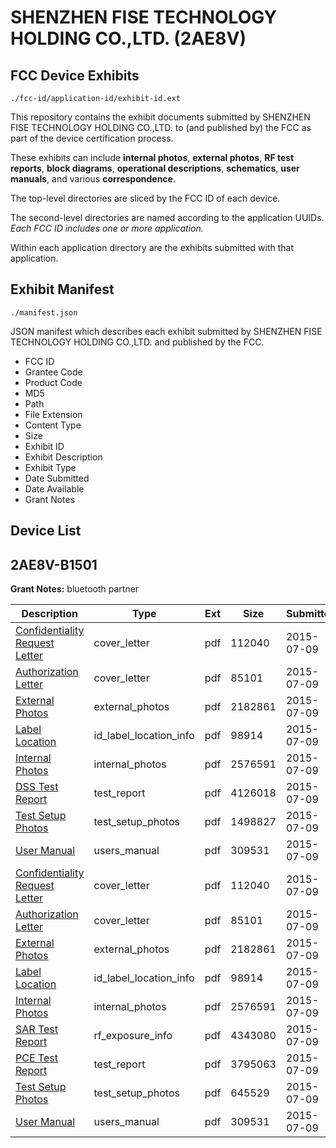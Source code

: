 # SHENZHEN FISE TECHNOLOGY HOLDING CO.,LTD. (2AE8V)
## FCC Device Exhibits

```
./fcc-id/application-id/exhibit-id.ext
```

This repository contains the exhibit documents submitted by SHENZHEN FISE TECHNOLOGY HOLDING CO.,LTD. to (and published by) the FCC as part of the device certification process.

These exhibits can include **internal photos**, **external photos**, **RF test reports**, **block diagrams**, **operational descriptions**, **schematics**, **user manuals**, and various **correspondence**.

The top-level directories are sliced by the FCC ID of each device.

The second-level directories are named according to the application UUIDs. *Each FCC ID includes one or more application.*

Within each application directory are the exhibits submitted with that application. 

## Exhibit Manifest

```
./manifest.json
```

JSON manifest which describes each exhibit submitted by SHENZHEN FISE TECHNOLOGY HOLDING CO.,LTD. and published by the FCC.

- FCC ID
- Grantee Code
- Product Code
- MD5
- Path
- File Extension
- Content Type
- Size
- Exhibit ID
- Exhibit Description
- Exhibit Type
- Date Submitted
- Date Available
- Grant Notes

## Device List
## 2AE8V-B1501
**Grant Notes:** bluetooth partner

| Description | Type | Ext | Size | Submitted | Available |
| ----------- | ---- | --- | ---- | --------- | --------- |
| [Confidentiality Request Letter](2AE8V-B1501/515265f34f33287a392c38135cab08f1/2673624.pdf) | cover_letter | pdf | 112040 | 2015-07-09 | 2015-07-09 |
| [Authorization Letter](2AE8V-B1501/515265f34f33287a392c38135cab08f1/2673625.pdf) | cover_letter | pdf | 85101 | 2015-07-09 | 2015-07-09 |
| [External Photos](2AE8V-B1501/515265f34f33287a392c38135cab08f1/2673623.pdf) | external_photos | pdf | 2182861 | 2015-07-09 | 2015-07-09 |
| [Label Location](2AE8V-B1501/515265f34f33287a392c38135cab08f1/2673621.pdf) | id_label_location_info | pdf | 98914 | 2015-07-09 | 2015-07-09 |
| [Internal Photos](2AE8V-B1501/515265f34f33287a392c38135cab08f1/2673622.pdf) | internal_photos | pdf | 2576591 | 2015-07-09 | 2015-07-09 |
| [DSS Test Report](2AE8V-B1501/515265f34f33287a392c38135cab08f1/2673636.pdf) | test_report | pdf | 4126018 | 2015-07-09 | 2015-07-09 |
| [Test Setup Photos](2AE8V-B1501/515265f34f33287a392c38135cab08f1/2673632.pdf) | test_setup_photos | pdf | 1498827 | 2015-07-09 | 2015-07-09 |
| [User Manual](2AE8V-B1501/515265f34f33287a392c38135cab08f1/2673617.pdf) | users_manual | pdf | 309531 | 2015-07-09 | 2015-07-09 |
| [Confidentiality Request Letter](2AE8V-B1501/9c7392f0ac8db60e46e68d8ed39a827d/2673624.pdf) | cover_letter | pdf | 112040 | 2015-07-09 | 2015-07-09 |
| [Authorization Letter](2AE8V-B1501/9c7392f0ac8db60e46e68d8ed39a827d/2673625.pdf) | cover_letter | pdf | 85101 | 2015-07-09 | 2015-07-09 |
| [External Photos](2AE8V-B1501/9c7392f0ac8db60e46e68d8ed39a827d/2673623.pdf) | external_photos | pdf | 2182861 | 2015-07-09 | 2015-07-09 |
| [Label Location](2AE8V-B1501/9c7392f0ac8db60e46e68d8ed39a827d/2673621.pdf) | id_label_location_info | pdf | 98914 | 2015-07-09 | 2015-07-09 |
| [Internal Photos](2AE8V-B1501/9c7392f0ac8db60e46e68d8ed39a827d/2673622.pdf) | internal_photos | pdf | 2576591 | 2015-07-09 | 2015-07-09 |
| [SAR Test Report](2AE8V-B1501/9c7392f0ac8db60e46e68d8ed39a827d/2673619.pdf) | rf_exposure_info | pdf | 4343080 | 2015-07-09 | 2015-07-09 |
| [PCE Test Report](2AE8V-B1501/9c7392f0ac8db60e46e68d8ed39a827d/2673620.pdf) | test_report | pdf | 3795063 | 2015-07-09 | 2015-07-09 |
| [Test Setup Photos](2AE8V-B1501/9c7392f0ac8db60e46e68d8ed39a827d/2673618.pdf) | test_setup_photos | pdf | 645529 | 2015-07-09 | 2015-07-09 |
| [User Manual](2AE8V-B1501/9c7392f0ac8db60e46e68d8ed39a827d/2673617.pdf) | users_manual | pdf | 309531 | 2015-07-09 | 2015-07-09 |
